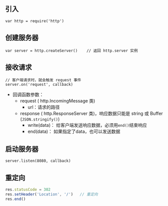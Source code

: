 ## 引入

```
var http = require('http')
```

## 创建服务器

``` 
var server = http.createServer()    // 返回 http.server 实例
```

## 接收请求

```
// 客户端请求时，就会触发 request 事件
server.on('request', callback)
```

- 回调函数参数：
  - request ( http.IncomingMessage 类)
    - url：请求的路径
  - response ( http.ResponseServer 类)，响应数据只能是 string 或 Buffer (`JSON.stringify()`)
    - write(data)： 给客户端发送响应数据，必须用`end()`结束响应
    - end(data)： 如果指定了data，也可以发送数据

## 启动服务器

```
server.listen(8080, callback)
```

## 重定向

```javascript
res.statusCode = 302
res.setHeader('Location', '/')   // 重定向
res.end()
```

